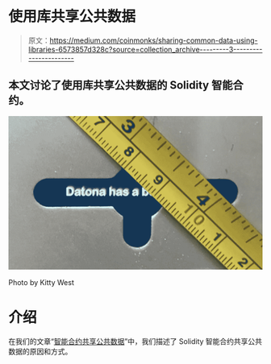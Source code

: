 # 使用库共享公共数据

> 原文：<https://medium.com/coinmonks/sharing-common-data-using-libraries-6573857d328c?source=collection_archive---------3----------------------->

## 本文讨论了使用库共享公共数据的 Solidity 智能合约。

![](img/1a597c37d848d6b349e6bb2d3d6342e5.png)

Photo by Kitty West

# 介绍

在我们的文章“[智能合约共享公共数据](/coinmonks/smart-contracts-sharing-common-data-777310263ac0)”中，我们描述了 Solidity 智能合约共享公共数据的原因和方式。